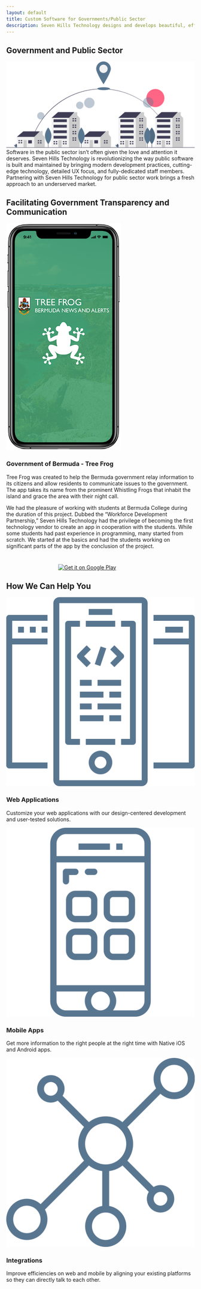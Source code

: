 ```yaml
---
layout: default
title: Custom Software for Governments/Public Sector
description: Seven Hills Technology designs and develops beautiful, efficient, and modern software for governments and public entities.
---
```


<section class="sh-intro">
    <div class="sh-tagline">
        <h1 class="sh-header-lines"><span>Government and Public Sector</span></h1>
        <div id="publicSectorFeature" >
            <img src="/images/government.svg" alt="government and public sector"/>
        </div>
    </div>
    <div class="sh-description">
        Software in the public sector isn’t often given the love and attention it deserves. Seven Hills Technology is revolutionizing the way public software is built and maintained by bringing modern development practices, cutting-edge technology, detailed UX focus, and fully-dedicated staff members. Partnering with Seven Hills Technology for public sector work brings a fresh approach to an underserved market.
    </div>
</section>

<div class="sh-band-flair dark-top"></div>
<section class="sh-dark-band">
    <h1 class="sh-dark-band-header">Facilitating Government Transparency and Communication</h1>
    <div id="govtWrapper">
        <div id="treeFrogImageWrapper">
            <img src="/images/tree-frog-device-frame.png" alt="Image of Bermuda Tree Frog App" />
        </div>
        <div id="treeFrogTextWrapper">
            <h3>Government of Bermuda - Tree Frog</h3>
            <p>
                Tree Frog was created to help the Bermuda government relay information to its citizens and allow residents to communicate issues to the government. The app takes its name from the prominent Whistling Frogs that inhabit the island and grace the area with their night call.
            </p>
            <p>
                We had the pleasure of working with students at Bermuda College during the duration of this project. Dubbed the “Workforce Development Partnership,” Seven Hills Technology had the privilege of becoming the first technology vendor to create an app in cooperation with the students. While some students had past experience in programming, many started from scratch. We started at the basics and had the students working on significant parts of the app by the conclusion of the project.
            </p>
            <div id="playStoreButtons">
                <a href="https://itunes.apple.com/us/app/bermuda-tree-frog/id1457602409?mt=8" style="display:inline-block;overflow:hidden;background:url(https://linkmaker.itunes.apple.com/en-us/badge-lrg.svg?releaseDate=2019-03-27&kind=iossoftware&bubble=ios_apps) no-repeat;width:135px;height:40px;"></a> 
                <a href='https://play.google.com/store/apps/details?id=gov.bermuda.treeFrog&hl=en_US&pcampaignid=MKT-Other-global-all-co-prtnr-py-PartBadge-Mar2515-1'><img alt='Get it on Google Play' src='https://play.google.com/intl/en_us/badges/images/generic/en_badge_web_generic.png' style="height: 60px;"/></a>
            </div>
        </div>
    </div>
</section>
<div class="sh-band-flair dark-bottom"></div>

<section class="sh-white-band">
    <h1 class="sh-white-band-header">How We Can Help You</h1>
    <div class="sh-services" id="govtServices">
        <div class="sh-service govt-service">
            <img src="/images/cloud-blue.svg" alt="Web Apps" />
            <h3>Web Applications</h3>
            <p>Customize your web applications with our design-centered development and user-tested solutions.</p>
        </div>
        <div class="sh-service govt-service">
            <img src="/images/mobile-blue.svg" alt="Mobile Apps" />
            <h3>Mobile Apps</h3>
            <p>Get more information to the right people at the right time with Native iOS and Android apps.</p>
        </div>
        <div class="sh-service govt-service">
            <img src="/images/integration-blue.svg" alt="Integrations" />
            <h3>Integrations</h3>
            <p>Improve efficiencies on web and mobile by aligning your existing platforms so they can directly talk to each other.</p>
        </div>
    </div>
</section>